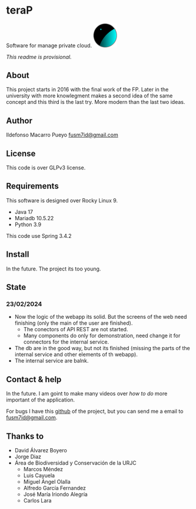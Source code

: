 # teraP

Software for manage private cloud.
<img src="images/logo.png" alt="teraP logo" style="width:64px;"/>

*This readme is provisional.*

## About

This project starts in 2016 with the final work of the FP. Later in the university with more knowlegment makes a second idea of the same concept and this third is the last try. More modern than the last two ideas.

## Author

Ildefonso Macarro Pueyo [fusm7id@gmail.com](mailto:fusm7id@gmail.com)

## License

This code is over GLPv3 license.

## Requirements

This software is designed over Rocky Linux 9.

- Java 17
- Mariadb 10.5.22
- Python 3.9

This code use Spring 3.4.2

## Install

In the future. The project its too young.

## State

### 23/02/2024

- Now the logic of the webapp its solid. But the screens of the web need finishing (only the main of the user are finished). 
  - The conectors of API REST are not started.
  - Many components do only for demonstration, need change it for connectors for the internal service.
- The db are in the good way, but not its finished (missing the parts of the internal service and other elements of th webapp).
- The internal service are balnk.

## Contact & help

In the future. I am goint to make many videos over *how to do* more important of the application.

For bugs I have this [github](https://github.com/Nyajam/teraP) of the project, but you can send me a email to [fusm7id@gmail.com](mailto:fusm7id@gmail.com).

## Thanks to

- David Álvarez Boyero
- Jorge Diaz
- Área de Biodiversidad y Conservación de la URJC 
  - Marcos Méndez
  - Luis Cayuela
  - Miguel Ángel Olalla
  - Alfredo García Fernandez
  - José María Iriondo Alegría
  - Carlos Lara